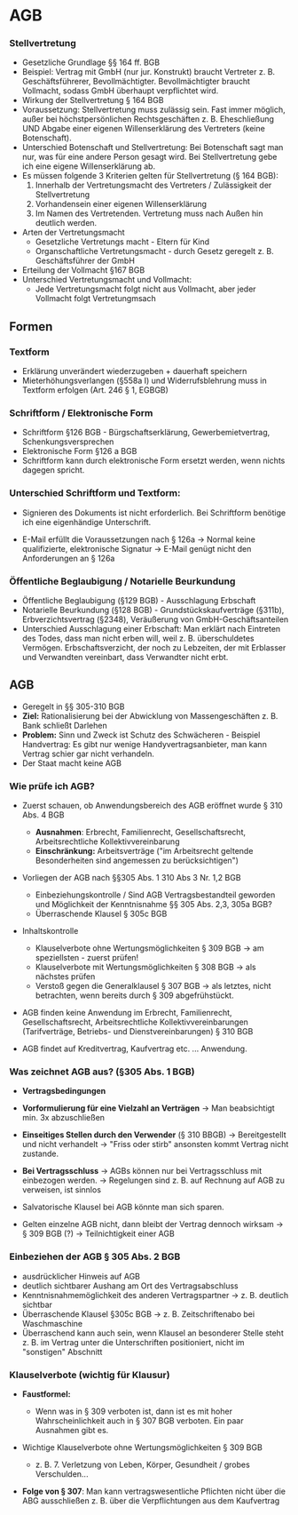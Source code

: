 # AGB

### Stellvertretung

- Gesetzliche Grundlage §§ 164 ff. BGB
- Beispiel: Vertrag mit GmbH (nur jur. Konstrukt) braucht Vertreter z. B. Geschäftsführerer, Bevollmächtigter. Bevollmächtigter braucht Vollmacht, sodass GmbH überhaupt verpflichtet wird.
- Wirkung der Stellvertretung § 164 BGB
- Voraussetzung: Stellvertretung muss zulässig sein. Fast immer möglich, außer bei höchstpersönlichen Rechtsgeschäften z. B. Eheschließung UND Abgabe einer eigenen Willenserklärung des Vertreters (keine Botenschaft).
- Unterschied Botenschaft und Stellvertretung: Bei Botenschaft sagt man nur, was für eine andere Person gesagt wird. Bei Stellvertretung gebe ich eine eigene Willenserklärung ab.
- Es müssen folgende 3 Kriterien gelten für Stellvertretung (§ 164 BGB):
    1. Innerhalb der Vertretungsmacht des Vertreters / Zulässigkeit der Stellvertretung
    2. Vorhandensein einer eigenen Willenserklärung
    3. Im Namen des Vertretenden. Vertretung muss nach Außen hin deutlich werden.
- Arten der Vertretungsmacht
    - Gesetzliche Vertretungs macht - Eltern für Kind
    - Organschaftliche Vertretungsmacht - durch Gesetz geregelt z. B.  Geschäftsführer der GmbH
- Erteilung der Vollmacht §167 BGB
- Unterschied Vertretungsmacht und Vollmacht:
    - Jede Vertretungsmacht folgt nicht aus Vollmacht, aber jeder Vollmacht folgt Vertretungmsach

## Formen

### T**extform**

- Erklärung unverändert wiederzugeben + dauerhaft speichern
- Mieterhöhungsverlangen (§558a I) und Widerrufsblehrung muss in Textform erfolgen (Art. 246 § 1, EGBGB)

### Schriftform / Elektronische Form

- Schriftform §126 BGB - Bürgschaftserklärung, Gewerbemietvertrag, Schenkungsversprechen
- Elektronische Form §126 a BGB
- Schriftform kann durch elektronische Form ersetzt werden, wenn nichts dagegen spricht.

### Unterschied Schriftform und Textform:

- Signieren des Dokuments ist nicht erforderlich. Bei Schriftform benötige ich eine eigenhändige Unterschrift.

- E-Mail erfüllt die Voraussetzungen nach § 126a → Normal keine qualifizierte, elektronische Signatur → E-Mail genügt nicht den Anforderungen an § 126a

### Öffentliche Beglaubigung / Notarielle Beurkundung

- Öffentliche Beglaubigung (§129 BGB) - Ausschlagung Erbschaft
- Notarielle Beurkundung (§128 BGB) - Grundstückskaufverträge (§311b), Erbverzichtsvertrag (§2348), Veräußerung von GmbH-Geschäftsanteilen
- Unterschied Ausschlagung einer Erbschaft: Man erklärt nach Eintreten des Todes, dass man nicht erben will, weil z. B. überschuldetes Vermögen. Erbschaftsverzicht, der noch zu Lebzeiten, der mit Erblasser und Verwandten vereinbart, dass Verwandter nicht erbt.

## AGB

- Geregelt in §§ 305-310 BGB
- **Ziel:** Rationalisierung bei der Abwicklung von Massengeschäften z. B. Bank schließt Darlehen
- **Problem:** Sinn und Zweck ist Schutz des Schwächeren - Beispiel Handvertrag: Es gibt nur wenige Handyvertragsanbieter, man kann Vertrag schier gar nicht verhandeln.
- Der Staat macht keine AGB

### Wie prüfe ich AGB?

- Zuerst schauen, ob Anwendungsbereich des AGB eröffnet wurde § 310 Abs. 4 BGB
    - **Ausnahmen**: Erbrecht, Familienrecht, Gesellschaftsrecht, Arbeitsrechtliche Kollektivvereinbarung
    - **Einschränkung:** Arbeitsverträge ("im Arbeitsrecht geltende Besonderheiten sind angemessen zu berücksichtigen")
- Vorliegen der AGB nach §§305 Abs. 1 310 Abs 3 Nr. 1,2  BGB
    - Einbeziehungskontrolle / Sind AGB Vertragsbestandteil geworden und Möglichkeit der Kenntnisnahme §§ 305 Abs. 2,3, 305a BGB?
    - Überraschende Klausel § 305c BGB
- Inhaltskontrolle
    - Klauselverbote ohne Wertungsmöglichkeiten § 309 BGB → am speziellsten - zuerst prüfen!
    - Klauselverbote mit Wertungsmöglichkeiten § 308 BGB → als nächstes prüfen
    - Verstoß gegen die Generalklausel § 307 BGB → als letztes, nicht betrachten, wenn bereits durch § 309 abgefrühstückt.

- AGB finden keine Anwendung im Erbrecht, Familienrecht, Gesellschaftsrecht, Arbeitsrechtliche Kollektivvereinbarungen (Tarifverträge, Betriebs- und Dienstvereinbarungen) § 310 BGB
- AGB findet auf Kreditvertrag, Kaufvertrag etc. ... Anwendung.

### Was zeichnet AGB aus? (§305 Abs. 1 BGB)

- **Vertragsbedingungen**
- **Vorformulierung für eine Vielzahl an Verträgen** → Man beabsichtigt min. 3x abzuschließen
- **Einseitiges Stellen durch den Verwender** (§ 310 BBGB) → Bereitgestellt und nicht verhandelt → "Friss oder stirb" ansonsten kommt Vertrag nicht zustande.
- **Bei Vertragsschluss** → AGBs können nur bei Vertragsschluss mit einbezogen werden. → Regelungen sind z. B. auf Rechnung auf AGB zu verweisen, ist sinnlos
- Salvatorische Klausel bei AGB könnte man sich sparen.

- Gelten einzelne AGB nicht, dann bleibt der Vertrag dennoch wirksam → § 309 BGB (?) → Teilnichtigkeit einer AGB

### Einbeziehen der AGB § 305 Abs. 2 BGB

- ausdrücklicher Hinweis auf AGB
- deutlich sichtbarer Aushang am Ort des Vertragsabschluss
- Kenntnisnahmemöglichkeit des anderen Vertragspartner → z. B. deutlich sichtbar
- Überraschende Klausel §305c BGB → z. B. Zeitschriftenabo bei  Waschmaschine
- Überraschend kann auch sein, wenn Klausel an besonderer Stelle steht z. B. im Vertrag unter die Unterschriften positioniert, nicht im "sonstigen" Abschnitt

### **Klauselverbote (wichtig für Klausur)**

- **Faustformel:**
    - Wenn was in § 309 verboten ist, dann ist es mit hoher Wahrscheinlichkeit auch in § 307 BGB verboten. Ein paar Ausnahmen gibt es.
- Wichtige Klauselverbote ohne Wertungsmöglichkeiten § 309 BGB
    - z. B. 7. Verletzung von Leben, Körper, Gesundheit / grobes Verschulden...

- **Folge von § 307**: Man kann vertragswesentliche Pflichten nicht über die ABG ausschließen z. B. über die Verpflichtungen aus dem Kaufvertrag